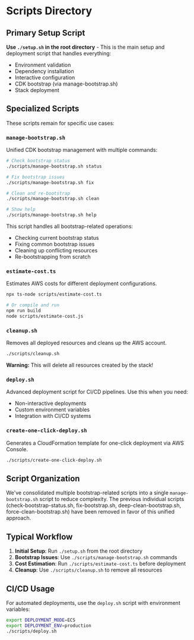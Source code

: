 # Scripts Directory

## Primary Setup Script

**Use `./setup.sh` in the root directory** - This is the main setup and deployment script that handles everything:
- Environment validation
- Dependency installation
- Interactive configuration
- CDK bootstrap (via manage-bootstrap.sh)
- Stack deployment

## Specialized Scripts

These scripts remain for specific use cases:

### `manage-bootstrap.sh`
Unified CDK bootstrap management with multiple commands:
```bash
# Check bootstrap status
./scripts/manage-bootstrap.sh status

# Fix bootstrap issues
./scripts/manage-bootstrap.sh fix

# Clean and re-bootstrap
./scripts/manage-bootstrap.sh clean

# Show help
./scripts/manage-bootstrap.sh help
```

This script handles all bootstrap-related operations:
- Checking current bootstrap status
- Fixing common bootstrap issues
- Cleaning up conflicting resources
- Re-bootstrapping from scratch

### `estimate-cost.ts`
Estimates AWS costs for different deployment configurations.
```bash
npx ts-node scripts/estimate-cost.ts

# Or compile and run
npm run build
node scripts/estimate-cost.js
```

### `cleanup.sh`
Removes all deployed resources and cleans up the AWS account.
```bash
./scripts/cleanup.sh
```
**Warning:** This will delete all resources created by the stack!

### `deploy.sh`
Advanced deployment script for CI/CD pipelines. Use this when you need:
- Non-interactive deployments
- Custom environment variables
- Integration with CI/CD systems

### `create-one-click-deploy.sh`
Generates a CloudFormation template for one-click deployment via AWS Console.
```bash
./scripts/create-one-click-deploy.sh
```

## Script Organization

We've consolidated multiple bootstrap-related scripts into a single `manage-bootstrap.sh` script to reduce complexity. The previous individual scripts (check-bootstrap-status.sh, fix-bootstrap.sh, deep-clean-bootstrap.sh, force-clean-bootstrap.sh) have been removed in favor of this unified approach.

## Typical Workflow

1. **Initial Setup**: Run `./setup.sh` from the root directory
2. **Bootstrap Issues**: Use `./scripts/manage-bootstrap.sh` commands
3. **Cost Estimation**: Run `./scripts/estimate-cost.ts` before deployment
4. **Cleanup**: Use `./scripts/cleanup.sh` to remove all resources

## CI/CD Usage

For automated deployments, use the `deploy.sh` script with environment variables:
```bash
export DEPLOYMENT_MODE=ECS
export DEPLOYMENT_ENV=production
./scripts/deploy.sh
```